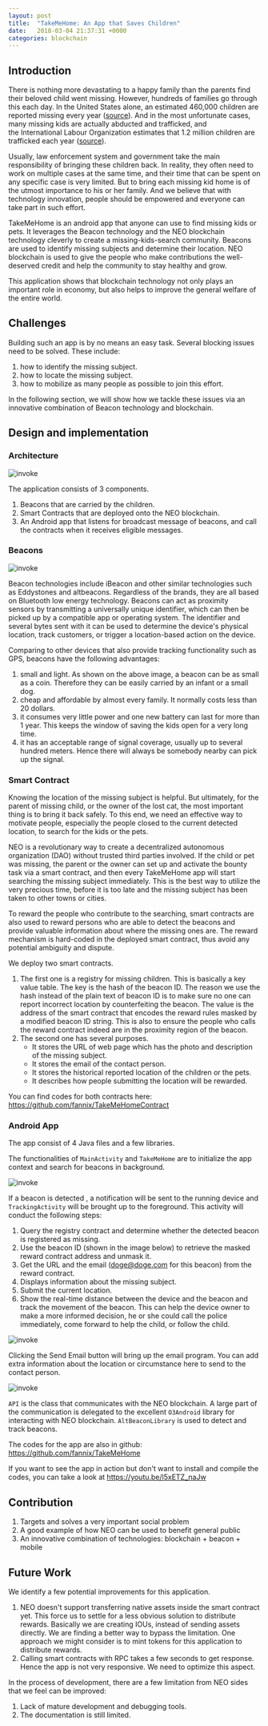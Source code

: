 ```yaml
---
layout: post
title:  "TakeMeHome: An App that Saves Children"
date:   2018-03-04 21:37:31 +0000
categories: blockchain
---
```

## Introduction

There is nothing more devastating to a happy family than the parents find their beloved child went missing. However, hundreds of families go through this each day. In the United States alone, an estimated 460,000 children are reported missing every year ([source](http://globalmissingkids.org/awareness/missing-children-statistics/)). And in the most unfortunate cases, many missing kids are actually abducted and trafficked, and the International Labour Organization estimates that 1.2 million children are trafficked each year ([source](https://www.unicef.org/protection/57929_58005.html)).

Usually, law enforcement system and government take the main responsibility of bringing these children back. In reality, they often need to work on multiple cases at the same time,
and their time that can be spent on any specific case is very limited.
But to bring each missing kid home is of the utmost importance to his or her family.
And we believe that with technology innovation, people should be empowered and everyone can take part in such effort. 

TakeMeHome is an android app that anyone can use to find missing kids or pets. It leverages the Beacon technology and the NEO blockchain technology cleverly to create a missing-kids-search community.
Beacons are used to identify missing subjects and determine their location. NEO blockchain is used to give the people who make contributions the well-deserved credit and help the community to stay healthy and grow.

This application shows that blockchain technology not only plays an important role in economy, but also helps to improve the general welfare of the entire world. 

## Challenges 

Building such an app is by no means an easy task. Several blocking issues need to be solved. These include:
1. how to identify the missing subject.
2. how to locate the missing subject. 
3. how to mobilize as many people as possible to join this effort.

In the following section, we will show how we tackle these issues via an innovative combination of Beacon technology and blockchain.


## Design and implementation 

### Architecture

![invoke](/images/diagram.png)

The application consists of 3 components.
1. Beacons that are carried by the children.
2. Smart Contracts that are deployed onto the NEO blockchain. 
3. An Android app that listens for broadcast message of beacons, and call the contracts when it receives eligible messages.

### Beacons

![invoke](/images/beacon.png)

Beacon technologies include iBeacon and other similar technologies such as Eddystones and altbeacons. Regardless of the brands, they are all based on Bluetooth low energy technology. Beacons can act as proximity sensors by transmitting a universally unique identifier, which can then be picked up by a compatible app or operating system. 
The identifier and several bytes sent with it can be used to determine the device's physical location, track customers, or trigger a location-based action on the device.

Comparing to other devices that also provide tracking functionality such as GPS, beacons have the following advantages:
1. small and light. As shown on the above image, a beacon can be as small as a coin. Therefore they can be easily carried by an infant or a small dog. 
2. cheap and affordable by almost every family. It normally costs less than 20 dollars. 
3. it consumes very little power and one new battery can last for more than 1 year. This keeps the window of saving the kids open for a very long time.  
4. it has an acceptable range of signal coverage, usually up to several hundred meters. Hence there will always be somebody nearby can pick up the signal.


### Smart Contract

Knowing the location of the missing subject is helpful. But ultimately, for the parent of missing child, or the owner of the lost cat, the most important thing is to bring it back safely. To this end, we need an effective way to motivate people, especially the people closed to the current detected location, to search for the kids or the pets.

NEO is a revolutionary way to create a decentralized autonomous organization (DAO) without trusted third parties involved. If the child or pet was missing, the parent or the owner can set up and activate the bounty task via a smart contract,
and then every TakeMeHome app will start searching the missing subject immediately. This is the best way to utilize the very precious time, before it is too late and the missing subject has been taken to other towns or cities. 

To reward the people who contribute to the searching, smart contracts are also used to reward persons who are able to detect the beacons and provide valuable information about where the missing ones are. The reward mechanism is hard-coded in the deployed smart contract, thus avoid any potential ambiguity and dispute.

We deploy two smart contracts.
1. The first one is a registry for missing children. This is basically a key value table. The key is the hash of the beacon ID. The reason we use the hash instead of the plain text of beacon ID is to make sure no one can report incorrect location by counterfeiting the beacon.
The value is the address of the smart contract that encodes the reward rules masked by a modified beacon ID string. This is also to ensure the people who calls the reward contract indeed are in the proximity region of the beacon.
2. The second one  has several purposes. 
    - It stores the URL of web page which has the photo and description of the missing subject.
    - It stores the email of the contact person.
    - It stores the historical reported location of the children or the pets.
    - It describes how people submitting the location will be rewarded.

You can find codes for both contracts here: <https://github.com/fannix/TakeMeHomeContract>

### Android App


The app consist of 4 Java files and a few libraries.


The functionalities of `MainActivity` and `TakeMeHome` are to initialize the app context and search for beacons in background.

![invoke](/images/mainActivity.png)

If a beacon is detected , a notification will be sent to the running device and `TrackingActivity` will be brought up to the foreground. 
This activity will conduct the following steps:
1. Query the registry contract and determine whether the detected beacon is registered as missing.
2. Use the beacon ID (shown in the image below) to retrieve the masked reward contract address and unmask it.
3. Get the URL and the email (doge@doge.com for this beacon) from the reward contract. 
4. Displays information about the missing subject.
5. Submit the current location.
6. Show the real-time distance between the device and the beacon and track the movement of the beacon.
This can help the device owner to make a more informed decision, he or she could call the police immediately, come forward to help the child, or follow the child.

![invoke](/images/trackingActivity.png)

Clicking the Send Email button will bring up the email program. You can add extra information about the location or circumstance here to send to the contact person. 

![invoke](/images/email.png)

`API` is the class that communicates with the NEO blockchain. A large part of the communication is delegated to the excellent `O3Android` library for interacting with NEO blockchain. `AltBeaconLibrary` is used to detect and track beacons.

The codes for the app are also in github: <https://github.com/fannix/TakeMeHome>

If you want to see the app in action but don't want to install and compile the codes, you can take a look at <https://youtu.be/l5xETZ_naJw>


## Contribution

1. Targets and solves a very important social problem
2. A good example of how NEO can be used to benefit general public
3. An innovative combination of technologies: blockchain + beacon + mobile


## Future Work 

We identify a few potential improvements for this application.

1. NEO doesn't support transferring native assets inside the smart contract yet. This force us to settle for a less obvious solution to distribute rewards. Basically we are creating IOUs, instead of sending assets directly. 
We are finding a better way to bypass the limitation. One approach we might consider is to mint tokens for this application to distribute rewards.
2. Calling smart contracts with RPC takes a few seconds to get response. Hence the app is not very responsive. We need to optimize this aspect.


In the process of development, there are a few limitation from NEO sides that we feel can be improved:

1. Lack of mature development and debugging tools.
2. The documentation is still limited.
